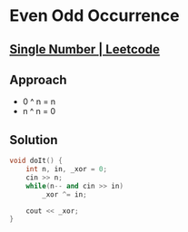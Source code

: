 # Even Odd Occurrence
## [Single Number | Leetcode](https://leetcode.com/problems/single-number/description/)

## Approach
- 0 ^ n = n
- n ^ n = 0

## Solution
```cpp
void doIt() {
    int n, in, _xor = 0;
    cin >> n;
    while(n-- and cin >> in)
        _xor ^= in;

    cout << _xor;
}
```
